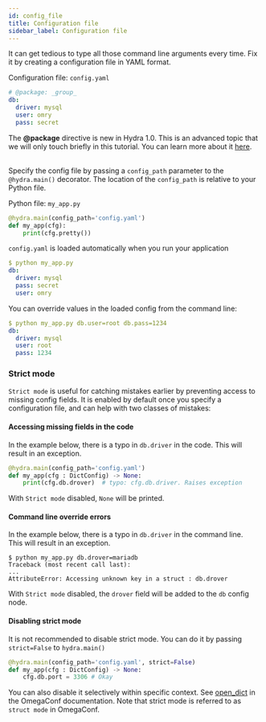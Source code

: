 ```yaml
---
id: config_file
title: Configuration file
sidebar_label: Configuration file
---
```


It can get tedious to type all those command line arguments every time.
Fix it by creating a configuration file in YAML format.

Configuration file: `config.yaml`
```yaml
# @package: _group_
db: 
  driver: mysql
  user: omry
  pass: secret
```

<div class="alert alert--info" role="alert">
The <b>@package</b> directive is new in Hydra 1.0.
This is an advanced topic that we will only touch briefly in this tutorial.
You can learn more about it <a href="../../advanced/config_header">here</a>.
</div><br/>

Specify the config file by passing a `config_path` parameter to the `@hydra.main()` decorator.
The location of the `config_path` is relative to your Python file.

Python file: `my_app.py`
```python
@hydra.main(config_path='config.yaml')
def my_app(cfg):
    print(cfg.pretty())
```

`config.yaml` is loaded automatically when you run your application
```yaml
$ python my_app.py
db:
  driver: mysql
  pass: secret
  user: omry
```

You can override values in the loaded config from the command line:
```yaml
$ python my_app.py db.user=root db.pass=1234
db:
  driver: mysql
  user: root
  pass: 1234
```

### Strict mode
`Strict mode` is useful for catching mistakes earlier by preventing access to missing config fields.
It is enabled by default once you specify a configuration file, and can help with two classes of mistakes:

#### Accessing missing fields in the code
In the example below, there is a typo in `db.driver` in the code.
This will result in an exception.

```python
@hydra.main(config_path='config.yaml')
def my_app(cfg : DictConfig) -> None:
    print(cfg.db.drover)  # typo: cfg.db.driver. Raises exception
```
With `Strict mode` disabled, `None` will be printed.

#### Command line override errors
In the example below, there is a typo in `db.driver` in the command line.  
This will result in an exception.
```text
$ python my_app.py db.drover=mariadb
Traceback (most recent call last):
...
AttributeError: Accessing unknown key in a struct : db.drover
```
With `Strict mode` disabled, the `drover` field will be added to the `db` config node.

#### Disabling strict mode
It is not recommended to disable strict mode. You can do it by passing `strict=False` to `hydra.main()` 
```python
@hydra.main(config_path='config.yaml', strict=False)
def my_app(cfg : DictConfig) -> None:
    cfg.db.port = 3306 # Okay
```

You can also disable it selectively within specific context. See [open_dict](https://omegaconf.readthedocs.io/en/latest/usage.html#struct-flag) in the OmegaConf documentation.
Note that strict mode is referred to as `struct mode` in OmegaConf.

